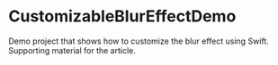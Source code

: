 # CustomizableBlurEffectDemo
Demo project that shows how to customize the blur effect using Swift. Supporting material for the article.

